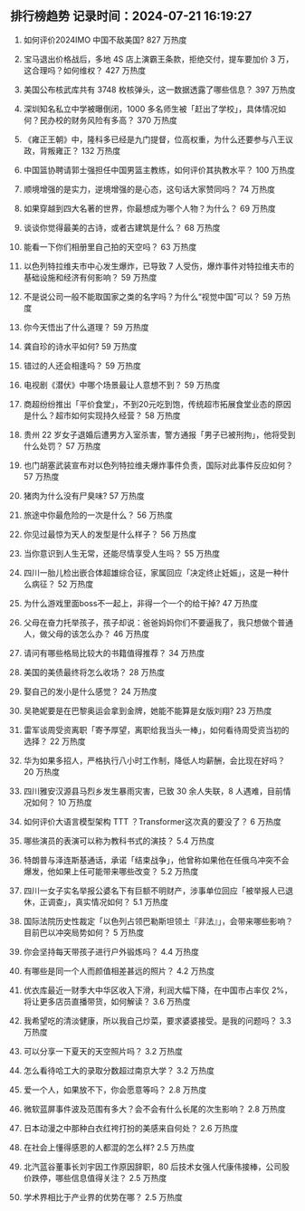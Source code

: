 
## 排行榜趋势 记录时间：2024-07-21 16:19:27
  
  1. 如何评价2024IMO 中国不敌美国? 827 万热度
    
  2. 宝马退出价格战后，多地 4S 店上演霸王条款，拒绝交付，提车要加价 3 万，这合理吗？如何维权？ 427 万热度
    
  3. 美国公布核武库共有 3748 枚核弹头，这一数据透露了哪些信息？ 397 万热度
    
  4. 深圳知名私立中学被曝倒闭，1000 多名师生被「赶出了学校」，具体情况如何？民办校的财务风险有多高？ 370 万热度
    
  5. 《雍正王朝》中，隆科多已经是九门提督，位高权重，为什么还要参与八王议政，背叛雍正？ 132 万热度
    
  6. 中国篮协聘请郭士强担任中国男篮主教练，如何评价其执教水平？ 100 万热度
    
  7. 顺境增强的是实力，逆境增强的是心态，这句话大家赞同吗？ 74 万热度
    
  8. 如果穿越到四大名著的世界，你最想成为哪个人物？为什么？ 69 万热度
    
  9. 谈谈你觉得最美的古诗，或者古建筑是什么？ 68 万热度
    
  10. 能看一下你们相册里自己拍的天空吗？ 63 万热度
    
  11. 以色列特拉维夫市中心发生爆炸，已导致 7 人受伤，爆炸事件对特拉维夫市的基础设施和经济有何影响？ 59 万热度
    
  12. 不是说公司一般不能取国家之类的名字吗？为什么“视觉中国”可以？ 59 万热度
    
  13. 你今天悟出了什么道理？ 59 万热度
    
  14. 龚自珍的诗水平如何? 59 万热度
    
  15. 错过的人还会相逢吗？ 59 万热度
    
  16. 电视剧《潜伏》中哪个场景最让人意想不到？ 59 万热度
    
  17. 商超纷纷推出「平价食堂」，不到20元吃到饱，传统超市拓展食堂业态的原因是什么？超市如何实现持久经营？ 58 万热度
    
  18. 贵州 22 岁女子退婚后遭男方入室杀害，警方通报「男子已被刑拘」，他将受到什么处罚？ 57 万热度
    
  19. 也门胡塞武装宣布对以色列特拉维夫爆炸事件负责，国际对此事件反应如何？ 57 万热度
    
  20. 猪肉为什么没有尸臭味? 57 万热度
    
  21. 旅途中你最危险的一次是什么？ 56 万热度
    
  22. 你见过最惊为天人的发型是什么样子？ 56 万热度
    
  23. 当你意识到人生无常，还能尽情享受人生吗？ 55 万热度
    
  24. 四川一胎儿检出嵌合体超雄综合征，家属回应「决定终止妊娠」，这是一种什么病征？ 52 万热度
    
  25. 为什么游戏里面boss不一起上，非得一个一个的给干掉? 47 万热度
    
  26. 父母在奋力托举孩子，孩子却说：爸爸妈妈你们不要逼我了，我只想做个普通人，做父母的该怎么办？ 46 万热度
    
  27. 请问有哪些格局比较大的书籍值得推荐？ 34 万热度
    
  28. 美国的美债最终将怎么收场？ 28 万热度
    
  29. 娶自己的发小是什么感觉？ 24 万热度
    
  30. 吴艳妮要是在巴黎奥运会拿到金牌，她能不能算是女版刘翔? 23 万热度
    
  31. 雷军谈周受资离职「寄予厚望，离职给我当头一棒」，如何看待周受资当初的选择？ 22 万热度
    
  32. 华为如果多招人，严格执行八小时工作制，降低人均薪酬，会比现在好吗？ 20 万热度
    
  33. 四川雅安汉源县马烈乡发生暴雨灾害，已致 30 余人失联，8 人遇难，目前情况如何？ 10 万热度
    
  34. 如何评价大语言模型架构 TTT ？Transformer这次真的要没了？ 6 万热度
    
  35. 哪些演员的表演可以称为教科书式的演技？ 5.4 万热度
    
  36. 特朗普与泽连斯基通话，承诺「结束战争」，他曾称如果他在任俄乌冲突不会爆发，他如果上任可能带来哪些改变？ 5.2 万热度
    
  37. 四川一女子实名举报公婆名下有巨额不明财产，涉事单位回应「被举报人已退休，正调查」，真实情况如何？ 5.1 万热度
    
  38. 国际法院历史性裁定「以色列占领巴勒斯坦领土『非法』」，会带来哪些影响？目前巴以冲突局势如何？ 5 万热度
    
  39. 你会坚持每天带孩子进行户外锻炼吗？ 4.4 万热度
    
  40. 有哪些是同一个人而颜值相差甚远的照片？ 4.2 万热度
    
  41. 优衣库最近一财季大中华区收入下滑，利润大幅下降，在中国市占率仅 2%，将让更多店员直播带货，如何解读？ 3.6 万热度
    
  42. 我希望吃的清淡健康，所以我自己炒菜，要求婆婆接受。是我的问题吗？ 3.3 万热度
    
  43. 可以分享一下夏天的天空照片吗？ 3.2 万热度
    
  44. 怎么看待哈工大的录取分数超过南京大学？ 3.2 万热度
    
  45. 爱一个人，如果放不下，你会愿意等吗？ 2.8 万热度
    
  46. 微软蓝屏事件波及范围有多大？会不会有什么长尾的次生影响？ 2.8 万热度
    
  47. 日本动漫之中那种白衣红袴打扮的美感来自何处？ 2.6 万热度
    
  48. 在社会上懂得感恩的人都混的怎么样? 2.5 万热度
    
  49. 北汽蓝谷董事长刘宇因工作原因辞职，80 后技术女强人代康伟接棒，公司股价跌停，哪些信息值得关注？ 2.5 万热度
    
  50. 学术界相比于产业界的优势在哪？ 2.5 万热度
    